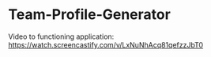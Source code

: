 # Team-Profile-Generator

Video to functioning application: https://watch.screencastify.com/v/LxNuNhAcq81qefzzJbT0

